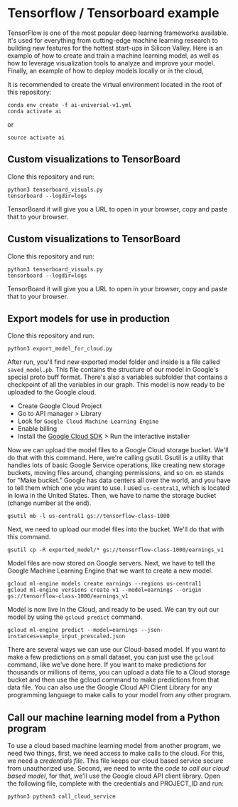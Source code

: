 

# Tensorflow / Tensorboard example
TensorFlow is one of the most popular deep learning frameworks available. It's used for everything from cutting-edge machine learning research to building new features for the hottest start-ups in Silicon Valley. Here is an examplo of how to create and train a machine learning model, as well as how to leverage visualization tools to analyze and improve your model. Finally, an example of how to deploy models locally or in the cloud,

It is recommended to create the virtual environment located in the root of this repository:

    conda env create -f ai-universal-v1.yml
    conda activate ai

or

    source activate ai

## Custom visualizations to TensorBoard

Clone this repository and run:

    python3 tensorboard_visuals.py 
    tensorboard --logdir=logs

TensorBoard it will give you a URL to open in your browser, copy and paste that to your browser.


## Custom visualizations to TensorBoard

Clone this repository and run:

    python3 tensorboard_visuals.py 
    tensorboard --logdir=logs

TensorBoard it will give you a URL to open in your browser, copy and paste that to your browser.

## Export models for use in production

Clone this repository and run:

    python3 export_model_for_cloud.py 

After run, you'll find new exported model folder and inside is a file called `saved_model.pb`. This file contains the structure of our model in Google's special proto buff format. There's also a variables subfolder that contains a checkpoint of all the variables in our graph. This model is now ready to be uploaded to the Google cloud.

 - Create Google Cloud Project
 - Go to API manager > Library
 - Look for `Google Cloud Machine Learning Engine`
 - Enable billing
 - Install the [Google Cloud SDK](https://cloud.google.com/sdk/downloads) > Run the interactive installer

Now we can upload the model files to a Google Cloud storage bucket. We'll do that with this command. Here, we're calling gsutil. Gsutil is a utility that handles lots of basic Google Service operations, like creating new storage buckets, moving files around, changing permissions, and so on. `mb` stands for "Make bucket." Google has data centers all over the world, and you have to tell them which one you want to use. I used `us-central1`, which is located in Iowa in the United States. Then, we have to name the storage bucket (change number at the end).

    gsutil mb -l us-central1 gs://tensorflow-class-1000
Next, we need to upload our model files into the bucket. We'll do that with this command.

    gsutil cp -R exported_model/* gs://tensorflow-class-1000/earnings_v1
Model files are now stored on Google servers. Next, we have to tell the Google Machine Learning Engine that we want to create a new model.
    
    gcloud ml-engine models create earnings --regions us-central1
    gcloud ml-engine versions create v1 --model=earnings --origin gs://tensorflow-class-1000/earnings_v1
Model is now live in the Cloud, and ready to be used. We can try out our model by using the `gcloud predict` command.

    gcloud ml-engine predict --model=earnings --json-instances=sample_input_prescaled.json
There are several ways we can use our Cloud-based model. If you want to make a few predictions on a small dataset, you can just use the `gcloud` command, like we've done here. If you want to make predictions for thousands or millions of items, you can upload a data file to a Cloud storage bucket and then use the gcloud command to make predictions from that data file. You can also use the Google Cloud API Client Library for any programming language to make calls to your model from any other program.

## Call our machine learning model from a Python program
To use a cloud based machine learning model from another program, we need two things, first, we need access to make calls to the cloud. For this, we need a *credentials file*. This file keeps our cloud based service secure from unauthorized use. Second, we need to write the *code to call our cloud based model*, for that, we'll use the Google cloud API client library.
Open the following file, complete with the credentials and PROJECT_ID and run:

    python3 python3 call_cloud_service



